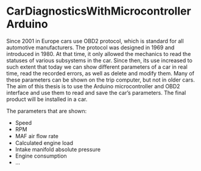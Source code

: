 # CarDiagnosticsWithMicrocontrollerArduino

Since 2001 in Europe cars use OBD2 protocol, which is standard for all automotive manufacturers. 
The protocol was designed in 1969 and introduced in 1980. 
At that time, it only allowed the mechanics to read the statuses of various subsystems in the car. 
Since then, its use increased to such extent that today we can show different parameters of a car in real time,
read the recorded errors, as well as delete and modify them. Many of these parameters can be shown on the trip computer,
but not in older cars. The aim of this thesis is to use the Arduino microcontroller and OBD2 interface and use them to read 
and save the car’s parameters. The final product will be installed in a car.

The parameters that are shown:
- Speed
- RPM
- MAF air ﬂow rate
- Calculated engine load 
- Intake manifold absolute pressure 
- Engine consumption
- ...
